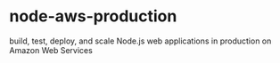 # node-aws-production
build, test, deploy, and scale Node.js web applications in production on Amazon Web Services
